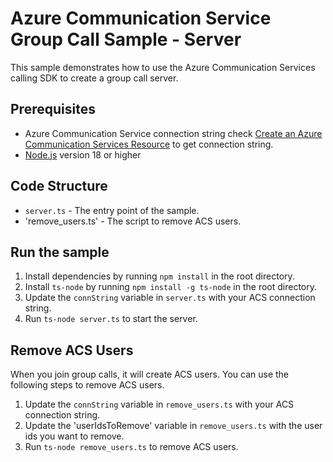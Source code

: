 # Azure Communication Service Group Call Sample - Server

This sample demonstrates how to use the Azure Communication Services calling SDK to create a group call server.

## Prerequisites

- Azure Communication Service connection string
  check [Create an Azure Communication Services Resource](https://microsoft.github.io/MicrosoftCloud/tutorials/docs/ACS-to-Teams-Meeting/Create-ACS-Resource) to get connection string.
- [Node.js](https://nodejs.org/en/download/) version 18 or higher

## Code Structure

- `server.ts` - The entry point of the sample.
- 'remove_users.ts' - The script to remove ACS users.

## Run the sample

1. Install dependencies by running `npm install` in the root directory.
2. Install `ts-node` by running `npm install -g ts-node` in the root directory.
3. Update the `connString` variable in `server.ts` with your ACS connection string.
4. Run `ts-node server.ts` to start the server.

## Remove ACS Users

When you join group calls, it will create ACS users. You can use the following steps to remove ACS users.

1. Update the `connString` variable in `remove_users.ts` with your ACS connection string.
2. Update the 'userIdsToRemove' variable in `remove_users.ts` with the user ids you want to remove.
3. Run `ts-node remove_users.ts` to remove ACS users.
